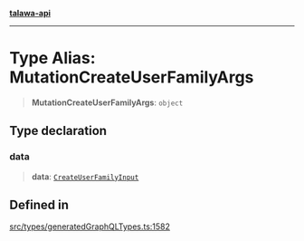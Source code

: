 [**talawa-api**](../../../README.md)

***

# Type Alias: MutationCreateUserFamilyArgs

> **MutationCreateUserFamilyArgs**: `object`

## Type declaration

### data

> **data**: [`CreateUserFamilyInput`](CreateUserFamilyInput.md)

## Defined in

[src/types/generatedGraphQLTypes.ts:1582](https://github.com/Suyash878/talawa-api/blob/e4413cec641a837926071678fed3c7f67234e31e/src/types/generatedGraphQLTypes.ts#L1582)
